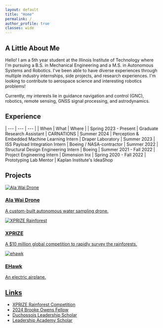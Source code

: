 ```yaml
---
layout: default
title: "Home"
permalink: /
author_profile: true
classes: wide
---
```


## A Little About Me

Hello! I am a 5th year student at the Illinois Institute of Technology where I'm pursuing a B.S. in Mechanical Engineering and a M.S. in Autonomous Systems and Robotics. I've been able to have diverse experiences through multiple industry internships, side projects, and research experiences. I'm looking to contribute to aerospace science and interesting robotics problems!

Currently, my interests lie in guidance navigation and control (GNC), robotics, remote sensing, GNSS signal processing, and astrodynamics.

## Experience

| --- | --- | --- |
| When | What | Where |
| Spring 2023 - Present | Graduate Research Assistant | CARNATIONS
| Summer 2024 | Perception & Embedded Machine Learning Intern | Draper Laboratory
| Summer 2023 | ISS Payload Integration Intern | Boeing / NASA-contractor
| Summer 2022 | Structural Design Engineering Intern | Boeing
| Summer 2021 - Fall 2022 | Project Engineering Intern | Dimension Inx
| Spring 2020 - Fall 2022 | Prototyping Lab Mentor | Kaplan Institute's IdeaShop

## Projects


<div class="container">
  <div class="row">
    <!-- Projects Box -->
    <div class="col-md-6">
      <a href="{{ site.baseurl }}/alawaidrone/">
        <div class="box">
          <div class="box-image">
            <img src="{{ site.baseurl }}/assets/images/alawaidrone_1.png" alt="Ala Wai Drone">
          </div>
          <div class="box-content">
            <h3>Ala Wai Drone</h3>
            <p>A custom-built autonomous water sampling drone.</p>
          </div>
        </div>
      </a>
    </div>
  </div>
</div>
<a href="{{ site.baseurl }}/alawaidrone/">

<div class="container">
  <div class="row">
    <!-- Projects Box -->
    <div class="col-md-6">
      <a href="{{ site.baseurl }}/xprize/">
        <div class="box">
          <div class="box-image">
            <img src="{{ site.baseurl }}/assets/images/xprize_2.JPG" alt="XPRIZE Rainforest">
          </div>
          <div class="box-content">
            <h3>XPRIZE</h3>
            <p>A $10 million global competition to rapidly survey the rainforests.</p>
          </div>
        </div>
      </a>
    </div>
  </div>
</div>
<a href="{{ site.baseurl }}/xprize/">

<div class="container">
  <div class="row">
    <!-- Projects Box -->
    <div class="col-md-6">
      <a href="{{ site.baseurl }}/ehawk/">
        <div class="box">
          <div class="box-image">
            <img src="{{ site.baseurl }}/assets/images/xprize_1.JPG" alt="ehawk">
          </div>
          <div class="box-content">
            <h3>EHawk</h3>
            <p>An electric airplane.</p>
          </div>
        </div>
      </a>
    </div>
  </div>
</div>
<a href="{{ site.baseurl }}/ehawk/">

## Links

- [XPRIZE Rainforest Competition](https://www.iit.edu/news/team-led-illinois-tech-professor-returns-amazon-after-competing-xprize-rainforest-finals)
- [2024 Brooke Owens Fellow](https://www.brookeowensfellowship.org/naia-lum)
- [Duchossois Leadership Scholar](https://sites.google.com/hawk.iit.edu/duchossois-leadership-scholars)
- [Leadership Academy Scholar](https://www.iit.edu/leadership-studies/ma-and-lila-self-leadership-academy/scholars)

